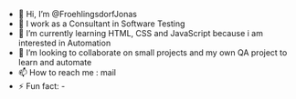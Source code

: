 - 👋 Hi, I’m @FroehlingsdorfJonas
- 👀 I work as a Consultant in Software Testing
- 🌱 I’m currently learning HTML, CSS and JavaScript because i am interested in Automation
- 💞️ I’m looking to collaborate on small projects and my own QA project to learn and automate
- 📫 How to reach me : mail
- ⚡ Fun fact: - 

<!---
FroehlingsdorfJonas/FroehlingsdorfJonas is a ✨ special ✨ repository because its `README.md` (this file) appears on your GitHub profile.
You can click the Preview link to take a look at your changes.
--->
